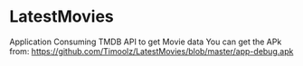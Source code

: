 # LatestMovies
Application Consuming TMDB API to get Movie data
You can get the APk from: https://github.com/Timoolz/LatestMovies/blob/master/app-debug.apk
